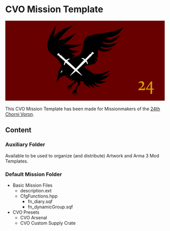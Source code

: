 # CVO Mission Template

![](/0_Artwork/loadScreen_cvo_default.png)

This CVO Mission Template has been made for Missionmakers of the [24th Chorni Voron](http://discord.chornivoron.net/).

## Content

### Auxiliary Folder
Available to be used to organize (and distribute) Artwork and Arma 3 Mod Templates.

### Default Mission Folder
- Basic Mission Files
  - description.ext
  - CfgFunctions.hpp
    - fn_diary.sqf
    - fn_dynamicGroup.sqf
- CVO Presets
  - CVO Arsenal
  - CVO Custom Supply Crate
